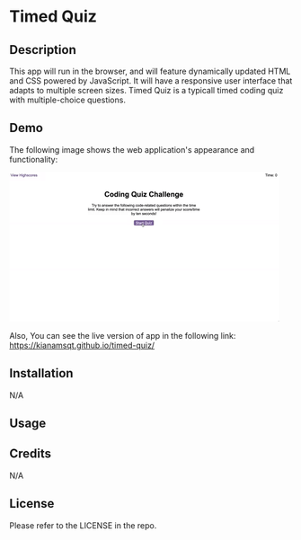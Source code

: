 # Timed Quiz

## Description

This app will run in the browser, and will feature dynamically updated HTML and CSS powered by JavaScript. It will have a responsive user interface that adapts to multiple screen sizes. Timed Quiz is a typicall timed coding quiz with multiple-choice questions.

## Demo

The following image shows the web application's appearance and functionality:

![timed quiz demo](./assets/images/08-web-apis-challenge-demo.gif)


Also, You can see the live version of app in the following link:
https://kianamsqt.github.io/timed-quiz/


## Installation

N/A

## Usage



## Credits

N/A

## License

Please refer to the LICENSE in the repo.